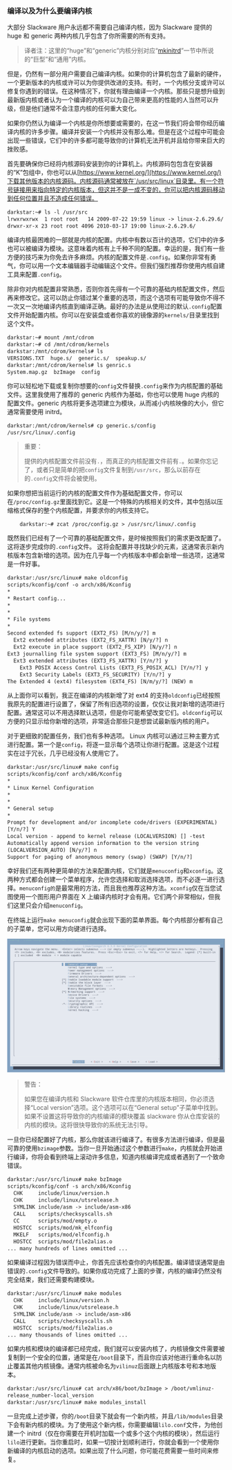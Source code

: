 ### 编译以及为什么要编译内核

大部分 Slackware 用户永远都不需要自己编译内核，因为 Slackware 提供的 huge 和 generic 两种内核几乎包含了你所需要的所有支持。

> 译者注：这里的“huge”和“generic”内核分别对应“[mkinitrd](../chapter_03/mkinitrd.md)”一节中所说的“巨型”和“通用”内核。

但是，仍然有一部分用户需要自己编译内核。如果你的计算机包含了最新的硬件，一个更新版本的内核或许可以为你提供改进的支持。有时，一个内核分支或许可以修复你遇到的错误。在这种情况下，你就有理由编译一个内核。那些只是想升级到最新版内核或者认为一个编译的内核可以为自己带来更高的性能的人当然可以升级，但是他们通常不会注意内核的任何重大变化。

如果你仍然认为编译一个内核是你所想要或需要的，在这一节我们将会带你经历编译内核的许多步骤。编译并安装一个内核并没有那么难。但是在这个过程中可能会出现一些错误，它们中的许多都可能导致你的计算机无法开机并且给你带来巨大的挫败感。

首先要确保你已经将内核源码安装到你的计算机上。内核源码包包含在安装器的“K”包组中，你也可以从[https://www.kernel.org/](https://www.kernel.org/)下载其他版本的内核源码。内核源码通常被放在`/usr/src/linux`目录里。有一个符号链接用来指向特定的内核版本，但这并不是一成不变的，你可以把内核源码移动到任何位置并且不造成任何错误。

```
darkstar:~# ls -l /usr/src
lrwxrwxrwx  1 root root   14 2009-07-22 19:59 linux -> linux-2.6.29.6/
drwxr-xr-x 23 root root 4096 2010-03-17 19:00 linux-2.6.29.6/
```

编译内核最困难的一部就是内核的配置。内核中有数以百计的选项，它们中的许多也可以被编译为模块。这意味着内核有上千种不同的配置。幸运的是，我们有一些方便的技巧来为你免去许多麻烦。内核的配置文件是`.config`。如果你非常有勇气，你可以用一个文本编辑器手动编辑这个文件。但我们强烈推荐你使用内核自建工具来配置`.config`。

除非你对内核配置非常熟悉，否则你首先得有一个可靠的基础内核配置文件，然后再来修改它。这可以防止你错过某个重要的选项，而这个选项有可能导致你不得不一次又一次地编译内核直到编译正确。最好的办法是从使用过的默认`.config`配置文件开始配置内核。你可以在安装盘或者你喜欢的镜像源的`kernels/`目录里找到这个文件。

```
darkstar:~# mount /mnt/cdrom
darkstar:~# cd /mnt/cdrom/kernels
darkstar:/mnt/cdrom/kernels# ls
VERSIONS.TXT  huge.s/  generic.s/  speakup.s/
darkstar:/mnt/cdrom/kernels# ls genric.s
System.map.gz  bzImage  config
```

你可以轻松地下载或复制你想要的`config`文件替换`.config`来作为内核配置的基础文件。这里我使用了推荐的 generic 内核作为基础，你也可以使用 huge 内核的配置文件。generic 内核将更多选项建立为模块，从而减小内核映像的大小，但它通常需要使用 initrd。

```
darkstar:/mnt/cdrom/kernels# cp generic.s/config /usr/src/linux/.config
```

> 重要：
>
> 提供的内核配置文件前没有`.`，而真正的内核配置文件前有`.`。如果你忘记了，或者只是简单的把`config`文件复制到`/usr/src`，那么以前存在的`.config`文件将会被使用。

如果你想把当前运行的内核的配置文件作为基础配置文件，你可以在`/proc/config.gz`里面找到它。这是一个特殊的内核相关的文件，其中包括以压缩格式保存的整个内核配置，并要求你的内核支持它。

```
    darkstar:~# zcat /proc/config.gz > /usr/src/linux/.config
```

既然我们已经有了一个可靠的基础配置文件，是时候按照我们的需求更改配置了。这将逐步完成你的`.config`文件。 这将会配置并寻找缺少的元素，这通常表示新内核版本包含新增的选项。因为在几乎每一个内核版本中都会新增一些选项，这通常是一件好事。

```
darkstar:/usr/src/linux# make oldconfig
scripts/kconfig/conf -o arch/x86/Kconfig
*
* Restart config...
*
*
* File systems
*
Second extended fs support (EXT2_FS) [M/n/y/?] m
  Ext2 extended attributes (EXT2_FS_XATTR) [N/y/?] n
  Ext2 execute in place support (EXT2_FS_XIP) [N/y/?] n
Ext3 journalling file system support (EXT3_FS) [M/n/y/?] m
  Ext3 extended attributes (EXT3_FS_XATTR) [Y/n/?] y
    Ext3 POSIX Access Control Lists (EXT3_FS_POSIX_ACL) [Y/n/?] y
    Ext3 Security Labels (EXT3_FS_SECURITY) [Y/n/?] y
The Extended 4 (ext4) filesystem (EXT4_FS) [N/m/y/?] (NEW) m
```

从上面你可以看到，我正在编译的内核新增了对 ext4 的支持`oldconfig`已经按照我原先的配置进行设置了，保留了所有旧选项的设置，仅仅让我对新增的选项进行配置。通常这可以不用选择默认选项，但是你可能希望改变它们。`oldconfig`可以方便的只显示给你新增的选项，非常适合那些只是想尝试最新版内核的用户。

对于更细致的配置任务，我们也有多种选项。 Linux 内核可以通过三种主要方式进行配置。第一个是`config`，将逐一显示每个选项让你进行配置。这是这个过程实在过于冗长，几乎已经没有人使用它了。

```
darkstar:/usr/src/linux# make config
scripts/kconfig/conf arch/x86/Kconfig
*
* Linux Kernel Configuration
*
*
* General setup
*
Prompt for development and/or incomplete code/drivers (EXPERIMENTAL) [Y/n/?] Y
Local version - append to kernel release (LOCALVERSION) [] -test
Automatically append version information to the version string (LOCALVERSION_AUTO) [N/y/?] n
Support for paging of anonymous memory (swap) (SWAP) [Y/n/?]
```

幸好我们还有两种更简单的方法来配置内核，它们就是`menuconfig`和`xconfig`。这两种方式都会创建一个菜单程序，允许您选择和取消选择选项，而不必逐一进行选择。`menuconfig的`是最常用的方法，而且我也推荐这种方法。`xconfig`仅在当您试图使用一个图形用户界面在 X 上编译内核时才会有用。它们两个非常相似，但我们这里只会介绍`menuconfig`。

在终端上运行`make menuconfig`就会出现下面的菜单界面。每个内核部分都有自己的子菜单，您可以用方向键进行选择。

![make-menuconfig-w.png](../img/make-menuconfig-w.png)

> 警告：
>
> 如果您在编译内核和 Slackware 软件仓库里的内核版本相同，你必须选择“Local version”选项。这个选项可以在“General setup”子菜单中找到。如果不设置这将导致你的内核编译的模块覆盖 slackware 你从仓库安装的内核的模块。这将很快导致你的系统无法引导。

一旦你已经配置好了内核，那么你就该进行编译了。有很多方法进行编译，但是最可靠的使用`bzimage`参数。当你一旦开始通过这个参数进行`make`，内核就会开始进行编译，你将会看到终端上滚动许多信息，知道内核编译完成或者遇到了一个致命错误。

```
darkstar:/usr/src/linux# make bzImage
scripts/kconfig/conf -s arch/x86/Kconfig
  CHK     include/linux/version.h
  CHK     include/linux/utsrelease.h
  SYMLINK include/asm -> include/asm-x86
  CALL    scripts/checksyscalls.sh
  CC      scripts/mod/empty.o
  HOSTCC  scripts/mod/mk_elfconfig
  MKELF   scripts/mod/elfconfig.h
  HOSTCC  scripts/mod/file2alias.o
... many hundreds of lines ommitted ...
```

如果编译过程因为错误而中止，你首先应该检查你的内核配置。编译错误通常是由错误的`.config`文件导致的。如果你成功完成了上面的步骤，内核的编译仍然没有完全结束，我们还需要构建模块。

```
darkstar:/usr/src/linux# make modules
  CHK     include/linux/version.h
  CHK     include/linux/utsrelease.h
  SYMLINK include/asm -> include/asm-x86
  CALL    scripts/checksyscalls.sh
  HOSTCC  scripts/mod/file2alias.o
... many thousands of lines omitted ...
```

如果内核和模块的编译都已经完成，我们就可以安装内核了，内核镜像文件需要被复制到一个安全的位置，通常是在`/boot`目录下，而且你应该对他进行重命名以防止覆盖其他内核镜像。通常内核被命名为`vilinuz`后面跟上内核版本号和本地版本。

```
darkstar:/usr/src/linux# cat arch/x86/boot/bzImage > /boot/vmlinuz-release_number-local_version
darkstar:/usr/src/linux# make modules_install
```

一旦完成上述步骤，你的`/boot`目录下就会有一个新内核，并且`/lib/modules`目录下会有新内核的模块。为了使用这个新内核，你需要编辑`lilo.conf`文件，为他创建一个 initrd（仅在你需要在开机时加载一个或多个这个内核的模块），然后运行`lilo`进行更新。当你重启时，如果一切按计划顺利进行，你就会看到一个使用你新编译的内核启动的选项。如果出现了什么问题，你可能花费需要一些时间来修复。
